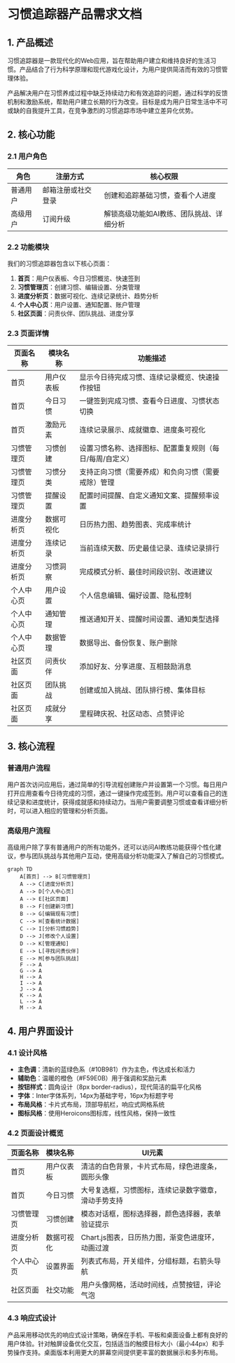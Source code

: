 # 习惯追踪器产品需求文档

## 1. 产品概述

习惯追踪器是一款现代化的Web应用，旨在帮助用户建立和维持良好的生活习惯。产品结合了行为科学原理和现代游戏化设计，为用户提供简洁而有效的习惯管理体验。

产品解决用户在习惯养成过程中缺乏持续动力和有效追踪的问题，通过科学的反馈机制和激励系统，帮助用户建立长期的行为改变。目标是成为用户日常生活中不可或缺的自我提升工具，在竞争激烈的习惯追踪市场中建立差异化优势。

## 2. 核心功能

### 2.1 用户角色

| 角色 | 注册方式 | 核心权限 |
|------|----------|----------|
| 普通用户 | 邮箱注册或社交登录 | 创建和追踪基础习惯，查看个人进度 |
| 高级用户 | 订阅升级 | 解锁高级功能如AI教练、团队挑战、详细分析 |

### 2.2 功能模块

我们的习惯追踪器包含以下核心页面：

1. **首页**：用户仪表板、今日习惯概览、快速签到
2. **习惯管理页**：创建习惯、编辑设置、分类管理
3. **进度分析页**：数据可视化、连续记录统计、趋势分析
4. **个人中心页**：用户设置、通知配置、账户管理
5. **社区页面**：问责伙伴、团队挑战、进度分享

### 2.3 页面详情

| 页面名称 | 模块名称 | 功能描述 |
|----------|----------|----------|
| 首页 | 用户仪表板 | 显示今日待完成习惯、连续记录概览、快速操作按钮 |
| 首页 | 今日习惯 | 一键签到完成习惯、查看今日进度、习惯状态切换 |
| 首页 | 激励元素 | 连续记录展示、成就徽章、进度条可视化 |
| 习惯管理页 | 习惯创建 | 设置习惯名称、选择图标、配置重复规则（每日/每周/自定义） |
| 习惯管理页 | 习惯分类 | 支持正向习惯（需要养成）和负向习惯（需要戒除）管理 |
| 习惯管理页 | 提醒设置 | 配置时间提醒、自定义通知文案、提醒频率设置 |
| 进度分析页 | 数据可视化 | 日历热力图、趋势图表、完成率统计 |
| 进度分析页 | 连续记录 | 当前连续天数、历史最佳记录、连续记录排行 |
| 进度分析页 | 习惯洞察 | 完成模式分析、最佳时间段识别、改进建议 |
| 个人中心页 | 用户设置 | 个人信息编辑、偏好设置、隐私控制 |
| 个人中心页 | 通知管理 | 推送通知开关、提醒时间设置、通知类型选择 |
| 个人中心页 | 数据管理 | 数据导出、备份恢复、账户删除 |
| 社区页面 | 问责伙伴 | 添加好友、分享进度、互相鼓励消息 |
| 社区页面 | 团队挑战 | 创建或加入挑战、团队排行榜、集体目标 |
| 社区页面 | 成就分享 | 里程碑庆祝、社区动态、点赞评论 |

## 3. 核心流程

### 普通用户流程
用户首次访问应用后，通过简单的引导流程创建账户并设置第一个习惯。每日用户打开应用查看今日待完成的习惯，通过一键操作完成签到。用户可以查看自己的连续记录和进度统计，获得成就感和持续动力。当用户需要调整习惯或查看详细分析时，可以进入相应的管理和分析页面。

### 高级用户流程
高级用户除了享有普通用户的所有功能外，还可以访问AI教练功能获得个性化建议，参与团队挑战与其他用户互动，使用高级分析功能深入了解自己的习惯模式。

```mermaid
graph TD
    A[首页] --> B[习惯管理页]
    A --> C[进度分析页]
    A --> D[个人中心页]
    A --> E[社区页面]
    B --> F[创建新习惯]
    B --> G[编辑现有习惯]
    C --> H[查看统计数据]
    C --> I[分析习惯趋势]
    D --> J[修改个人设置]
    D --> K[管理通知]
    E --> L[寻找问责伙伴]
    E --> M[参与团队挑战]
    F --> A
    G --> A
    H --> A
    I --> A
    J --> A
    K --> A
    L --> A
    M --> A
```

## 4. 用户界面设计

### 4.1 设计风格

- **主色调**：清新的蓝绿色系（#10B981）作为主色，传达成长和活力
- **辅助色**：温暖的橙色（#F59E0B）用于强调和奖励元素
- **按钮样式**：圆角设计（8px border-radius），现代简洁的扁平化风格
- **字体**：Inter字体系列，14px为基础字号，16px为标题字号
- **布局风格**：卡片式布局，顶部导航栏，响应式网格系统
- **图标风格**：使用Heroicons图标库，线性风格，保持一致性

### 4.2 页面设计概览

| 页面名称 | 模块名称 | UI元素 |
|----------|----------|--------|
| 首页 | 用户仪表板 | 清洁的白色背景，卡片式布局，绿色进度条，圆形头像 |
| 首页 | 今日习惯 | 大号复选框，习惯图标，连续记录数字徽章，滑动手势支持 |
| 习惯管理页 | 习惯创建 | 模态对话框，图标选择器，颜色选择器，表单验证提示 |
| 进度分析页 | 数据可视化 | Chart.js图表，日历热力图，渐变色进度环，动画过渡 |
| 个人中心页 | 设置界面 | 列表式布局，开关组件，分组标题，右箭头导航 |
| 社区页面 | 社交功能 | 用户头像网格，活动时间线，点赞按钮，评论气泡 |

### 4.3 响应式设计

产品采用移动优先的响应式设计策略，确保在手机、平板和桌面设备上都有良好的用户体验。针对触屏设备优化交互，包括适当的触摸目标大小（最小44px）和手势操作支持。桌面版本利用更大的屏幕空间提供更丰富的数据展示和多列布局。